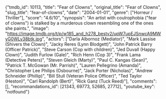{"tmdb_id": 10113, "title": "Fear of Clowns", "original_title": "Fear of Clowns", "slug_title": "fear-of-clowns", "date": "2004-01-01", "genre": ["Horreur / Thriller"], "score": "4.6/10", "synopsis": "An artist with coulrophobia (\"fear of clowns\") is stalked by a murderous clown resembling one of the ones she paints.", "image": "https://image.tmdb.org/t/p/w185_and_h278_bestv2/upW7upEJSnwcA9MWyG0WLy38btk.jpg", "actors": ["Darla Albornoz (Mediator)", "Mark Lassise (Shivers the Clown)", "Jacky Reres (Lynn Blodgett)", "John Patrick Barry (Officer Patrick)", "Steve Carson (Cop with children)", "Jed Duvall (Happy Clown)", "Judith Furlow (Gale)", "Rich Henn (Cop 3)", "Frank Lama (Detective Peters)", "Steven Gleich (Marty)", "Paul C. Kangas (Sean)", "Patrick T. McGowan (Mr. Parrish)", "Lauren Pellegrino (Amanda)", "Christopher Lee Philips (Osbourne)", "Jack Porter (Nicholas)", "Andrew Schneider (Phillip)", "Bill Stull (Veteran Police Officer)", "Ted Taylor (Heston)", "Carl Randolph (Bert)", "Rick Ganz (Tuck Reed)"], "comments": [], "recommandations_id": [21343, 69773, 52685, 27712], "youtube_key": "notfound"}